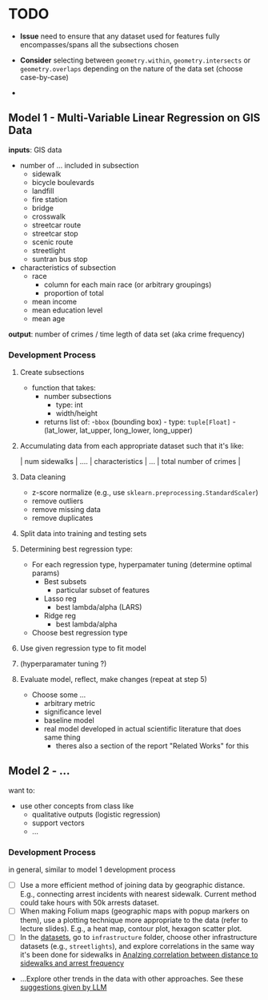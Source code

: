 


# TODO


- **Issue** need to ensure that any dataset used for features fully encompasses/spans all the subsections chosen
- **Consider** selecting between `geometry.within`, `geometry.intersects` or `geometry.overlaps` depending on the nature of the data set (choose case-by-case)

- 



## Model 1 - Multi-Variable Linear Regression on GIS Data

**inputs**: GIS data

  - number of ... included in subsection
    - sidewalk
    - bicycle boulevards
    - landfill
    - fire station
    - bridge
    - crosswalk
    - streetcar route
    - streetcar stop
    - scenic route
    - streetlight
    - suntran bus stop
  - characteristics of subsection
      - race
          - column for each main race (or arbitrary groupings)
          - proportion of total  
      - mean income
      - mean education level
      - mean age

**output**: number of crimes / time legth of data set
            (aka crime frequency)


### Development Process

1. Create subsections
    - function that takes:
        - number subsections
            - type: int
            - width/height        
        - returns list of:
            -`bbox` (bounding box)
                - type: `tuple[Float]`
                - (lat_lower, lat_upper, long_lower, long_upper)

2. Accumulating data from each appropriate dataset such that it's like:
    
    | num sidewalks | .... | characteristics | ... | total number of crimes |

3. Data cleaning
   - z-score normalize (e.g., use `sklearn.preprocessing.StandardScaler`)
   - remove outliers
   - remove missing data
   - remove duplicates 

4. Split data into training and testing sets

5. Determining best regression type:
    - For each regression type, hyperpamater tuning (determine optimal params)
        - Best subsets
            - particular subset of features
        - Lasso reg
            - best lambda/alpha (LARS)
        - Ridge reg
            - best lambda/alpha
    - Choose best regression type

6. Use given regression type to fit model

7. (hyperparamater tuning ?)

8. Evaluate model, reflect, make changes (repeat at step 5)
    - Choose some ...
        - arbitrary metric
        - significance level
        - baseline model
        - real model developed in actual scientific literature that does same thing
            - theres also a section of the report "Related Works" for this

## Model 2 - ...

want to:

- use other concepts from class like
    - qualitative outputs (logistic regression)
    - support vectors
    - ...

### Development Process

in general, similar to model 1 development process
- [ ] Use a more efficient method of joining data by geographic distance. E.g., connecting arrest incidents with nearest sidewalk. Current method could take hours with 50k arrests dataset.
- [ ] When making Folium maps (geographic maps with popup markers on them), use a plotting technique more appropriate to the data (refer to lecture slides). E.g., a heat map, contour plot, hexagon scatter plot.
- [ ] In the [datasets](https://github.com/christian-byrne/tucson-crime-models/tree/main/data), go to `infrastructure` folder, choose other infrastructure datasets (e.g., `streetlights`), and explore correlations in the same way it's been done for sidewalks in [Analzing correlation between distance to sidewalks and arrest frequency](https://colab.research.google.com/github/christian-byrne/tucson-crime-models/blob/main/main.ipynb#scrollTo=q-fOMfTsP1vG&line=1&uniqifier=1)
- ...Explore other trends in the data with other approaches. See these [suggestions given by LLM](https://github.com/christian-byrne/tucson-crime-models/blob/main/doc/correlation-discovery.md)
